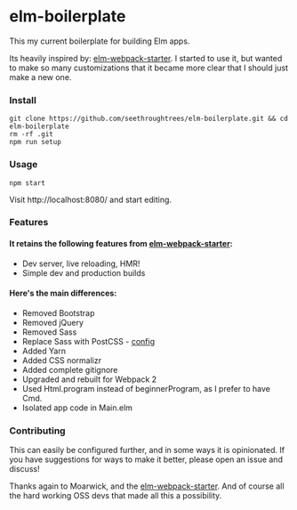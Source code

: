 # elm-boilerplate

This my current boilerplate for building Elm apps.  

Its heavily inspired by: [elm-webpack-starter][1].  I started to use it, but wanted to make so many customizations that it became more clear that I should just make a new one.  

### Install

```
git clone https://github.com/seethroughtrees/elm-boilerplate.git && cd elm-boilerplate
rm -rf .git
npm run setup
```

### Usage

```
npm start
```

Visit http://localhost:8080/ and start editing.

### Features

#### It retains the following features from [elm-webpack-starter][1]:

- Dev server, live reloading, HMR!
- Simple dev and production builds


#### Here's the main differences:

- Removed Bootstrap
- Removed jQuery
- Removed Sass
- Replace Sass with PostCSS - [config](https://github.com/seethroughtrees/elm-boilerplate/blob/master/postcss.config.js)
- Added Yarn
- Added CSS normalizr
- Added complete gitignore
- Upgraded and rebuilt for Webpack 2
- Used Html.program instead of beginnerProgram, as I prefer to have Cmd.
- Isolated app code in Main.elm


### Contributing

This can easily be configured further, and in some ways it is opinionated.  If you have suggestions for ways to make it better, please open an issue and discuss!

Thanks again to Moarwick, and the [elm-webpack-starter][1].  And of course all the hard working OSS devs that made all this a possibility.

[1]: https://github.com/moarwick/elm-webpack-starter
